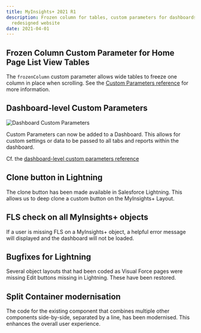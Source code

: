 ```yaml
---
title: MyInsights+ 2021 R1
description: Frozen column for tables, custom parameters for dashboards and a
  redesigned website
date: 2021-04-01
---
```

## Frozen Column Custom Parameter for Home Page List View Tables

The `frozenColumn` custom parameter allows wide tables to freeze one column in place when scrolling. See the [Custom Parameters reference](/references/custom-parameters) for more information.

## Dashboard-level Custom Parameters

![Dashboard Custom Parameters](/static/img/release-2021r1-custom-parameters.png "Dashboard Custom Parameters")

Custom Parameters can now be added to a Dashboard. This allows for custom settings or data to be passed to all tabs and reports within the dashboard.

Cf. the [dashboard-level custom parameters reference](/references/custom-parameters-dashboard)

## Clone button in Lightning

The clone button has been made available in Salesforce Lightning. This allows us to deep clone a custom button on the MyInsights+ Layout.

## FLS check on all MyInsights+ objects

If a user is missing FLS on a MyInsights+ object, a helpful error message will displayed and the dashboard will not be loaded.

## Bugfixes for Lightning

Several object layouts that had been coded as Visual Force pages were missing Edit buttons missing in Lightning. These have been restored.

## Split Container modernisation

The code for the existing component that combines multiple other components side-by-side, separated by a line, has been modernised. This enhances the overall user experience.
